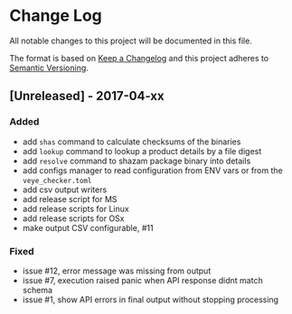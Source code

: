 # Change Log
All notable changes to this project will be documented in this file.

The format is based on [Keep a Changelog](http://keepachangelog.com/)
and this project adheres to [Semantic Versioning](http://semver.org/).

## [Unreleased] - 2017-04-xx
### Added

- add `shas` command to calculate checksums of the binaries
- add `lookup` command to lookup a product details by a file digest
- add `resolve` command to shazam package binary into details
- add configs manager to read configuration from ENV vars or from the `veye_checker.toml`
- add csv output writers
- add release script for MS
- add release scripts for Linux
- add release scripts for OSx
- make output CSV configurable,  #11

### Fixed

- issue #12, error message was missing from output
- issue #7, execution raised panic when API response didnt match schema
- issue #1, show API errors in final output without stopping processing


